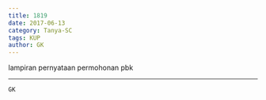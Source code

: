 ```yaml
---
title: 1819
date: 2017-06-13
category: Tanya-SC
tags: KUP
author: GK
---
```


lampiran pernyataan permohonan pbk

---



`GK`
